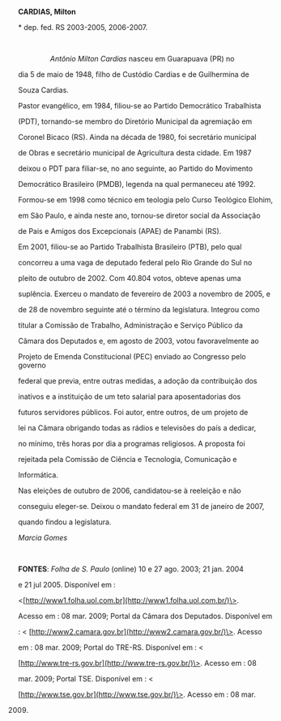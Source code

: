 **CARDIAS, Milton**



\* dep. fed. RS 2003-2005, 2006-2007.



 



                *Antônio Milton Cardias* nasceu em Guarapuava (PR) no

dia 5 de maio de 1948, filho de Custódio Cardias e de Guilhermina de

Souza Cardias.



Pastor evangélico, em 1984, filiou-se ao Partido Democrático Trabalhista

(PDT), tornando-se membro do Diretório Municipal da agremiação em

Coronel Bicaco (RS). Ainda na década de 1980, foi secretário municipal

de Obras e secretário municipal de Agricultura desta cidade. Em 1987

deixou o PDT para filiar-se, no ano seguinte, ao Partido do Movimento

Democrático Brasileiro (PMDB), legenda na qual permaneceu até 1992.

Formou-se em 1998 como técnico em teologia pelo Curso Teológico Elohim,

em São Paulo, e ainda neste ano, tornou-se diretor social da Associação

de Pais e Amigos dos Excepcionais (APAE) de Panambi (RS).



Em 2001, filiou-se ao Partido Trabalhista Brasileiro (PTB), pelo qual

concorreu a uma vaga de deputado federal pelo Rio Grande do Sul no

pleito de outubro de 2002. Com 40.804 votos, obteve apenas uma

suplência. Exerceu o mandato de fevereiro de 2003 a novembro de 2005, e

de 28 de novembro seguinte até o término da legislatura. Integrou como

titular a Comissão de Trabalho, Administração e Serviço Público da

Câmara dos Deputados e, em agosto de 2003, votou favoravelmente ao

Projeto de Emenda Constitucional (PEC) enviado ao Congresso pelo governo

federal que previa, entre outras medidas, a adoção da contribuição dos

inativos e a instituição de um teto salarial para aposentadorias dos

futuros servidores públicos. Foi autor, entre outros, de um projeto de

lei na Câmara obrigando todas as rádios e televisões do país a dedicar,

no mínimo, três horas por dia a programas religiosos. A proposta foi

rejeitada pela Comissão de Ciência e Tecnologia, Comunicação e

Informática.



Nas eleições de outubro de 2006, candidatou-se à reeleição e não

conseguiu eleger-se. Deixou o mandato federal em 31 de janeiro de 2007,

quando findou a legislatura.



*Marcia Gomes*



 



**FONTES**: *Folha de S. Paulo* (online) 10 e 27 ago. 2003; 21 jan. 2004

e 21 jul 2005. Disponível em :

\<[http://www1.folha.uol.com.br](http://www1.folha.uol.com.br/)\>.

Acesso em : 08 mar. 2009; Portal da Câmara dos Deputados. Disponível em

: \< [http://www2.camara.gov.br](http://www2.camara.gov.br/)\>. Acesso

em : 08 mar. 2009; Portal do TRE-RS. Disponível em : \<

[http://www.tre-rs.gov.br](http://www.tre-rs.gov.br/)\>. Acesso em : 08

mar. 2009; Portal TSE. Disponível em : \<

[http://www.tse.gov.br](http://www.tse.gov.br/)\>. Acesso em : 08 mar.

2009.



 



 



 



 

